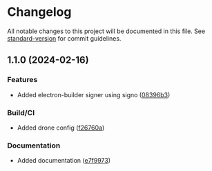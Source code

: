 # Changelog

All notable changes to this project will be documented in this file. See [standard-version](https://github.com/conventional-changelog/standard-version) for commit guidelines.

## 1.1.0 (2024-02-16)


### Features

* Added electron-builder signer using signo ([08396b3](https://github.com/gergof/electron-builder-signo/commit/08396b3f2954e4b315e44f052965841d255f1400))


### Build/CI

* Added drone config ([f26760a](https://github.com/gergof/electron-builder-signo/commit/f26760a5efc23ad4d0f084e0ae7a94b43cdc3267))


### Documentation

* Added documentation ([e7f9973](https://github.com/gergof/electron-builder-signo/commit/e7f9973469c96c7b6706ac22b815dc7d81434022))
